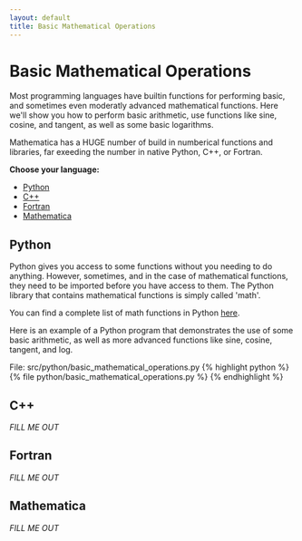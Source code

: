 ```yaml
---
layout: default
title: Basic Mathematical Operations
---
```


# Basic Mathematical Operations

Most programming languages have builtin functions for performing basic, and sometimes even moderatly advanced mathematical functions.  Here we'll show you how to perform basic arithmetic, use functions like sine, cosine, and tangent, as well as some basic logarithms.

Mathematica has a HUGE number of build in numberical functions and libraries, far exeeding the number in native Python, C++, or Fortran.

**Choose your language:**

* [Python](#python)
* [C++](#cpp)
* [Fortran](#fortran)
* [Mathematica](#mathematica)

<a name="python"></a>
## Python

Python gives you access to some functions without you needing to do anything.  However, sometimes, and in the case of mathematical functions, they need to be imported before you have access to them.  The Python library that contains mathematical functions is simply called 'math'.

You can find a complete list of math functions in Python [here](http://docs.python.org/library/math.html).

Here is an example of a Python program that demonstrates the use of some basic arithmetic, as well as more advanced functions like sine, cosine, tangent, and log.

File: src/python/basic_mathematical_operations.py
{% highlight python %}
{% file python/basic_mathematical_operations.py %}
{% endhighlight %}

<a name="cpp"></a>
## C++

*FILL ME OUT*

<a name="fortran"></a>
## Fortran

*FILL ME OUT*

<a name="mathematica"></a>
## Mathematica

*FILL ME OUT*
